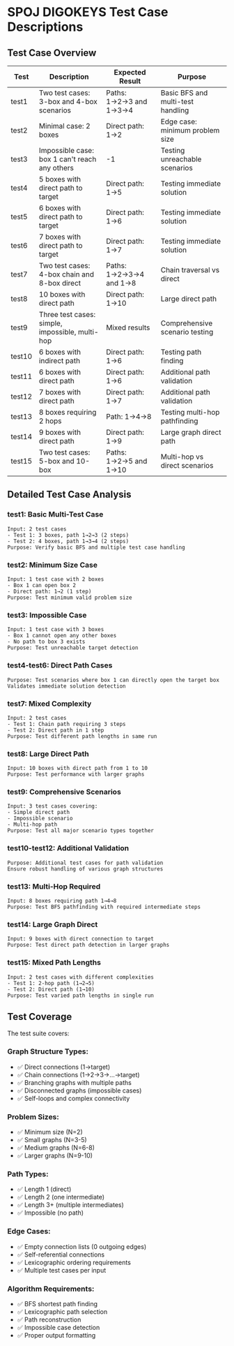 # SPOJ DIGOKEYS Test Case Descriptions

## Test Case Overview

| Test | Description | Expected Result | Purpose |
|------|-------------|-----------------|---------|
| test1 | Two test cases: 3-box and 4-box scenarios | Paths: 1→2→3 and 1→3→4 | Basic BFS and multi-test handling |
| test2 | Minimal case: 2 boxes | Direct path: 1→2 | Edge case: minimum problem size |
| test3 | Impossible case: box 1 can't reach any others | -1 | Testing unreachable scenarios |
| test4 | 5 boxes with direct path to target | Direct path: 1→5 | Testing immediate solution |
| test5 | 6 boxes with direct path to target | Direct path: 1→6 | Testing immediate solution |
| test6 | 7 boxes with direct path to target | Direct path: 1→7 | Testing immediate solution |
| test7 | Two test cases: 4-box chain and 8-box direct | Paths: 1→2→3→4 and 1→8 | Chain traversal vs direct |
| test8 | 10 boxes with direct path | Direct path: 1→10 | Large direct path |
| test9 | Three test cases: simple, impossible, multi-hop | Mixed results | Comprehensive scenario testing |
| test10 | 6 boxes with indirect path | Direct path: 1→6 | Testing path finding |
| test11 | 6 boxes with direct path | Direct path: 1→6 | Additional path validation |
| test12 | 7 boxes with direct path | Direct path: 1→7 | Additional path validation |
| test13 | 8 boxes requiring 2 hops | Path: 1→4→8 | Testing multi-hop pathfinding |
| test14 | 9 boxes with direct path | Direct path: 1→9 | Large graph direct path |
| test15 | Two test cases: 5-box and 10-box | Paths: 1→2→5 and 1→10 | Multi-hop vs direct scenarios |

## Detailed Test Case Analysis

### test1: Basic Multi-Test Case
```
Input: 2 test cases
- Test 1: 3 boxes, path 1→2→3 (2 steps)
- Test 2: 4 boxes, path 1→3→4 (2 steps)
Purpose: Verify basic BFS and multiple test case handling
```

### test2: Minimum Size Case
```
Input: 1 test case with 2 boxes
- Box 1 can open box 2
- Direct path: 1→2 (1 step)
Purpose: Test minimum valid problem size
```

### test3: Impossible Case
```
Input: 1 test case with 3 boxes
- Box 1 cannot open any other boxes
- No path to box 3 exists
Purpose: Test unreachable target detection
```

### test4-test6: Direct Path Cases
```
Purpose: Test scenarios where box 1 can directly open the target box
Validates immediate solution detection
```

### test7: Mixed Complexity
```
Input: 2 test cases
- Test 1: Chain path requiring 3 steps
- Test 2: Direct path in 1 step
Purpose: Test different path lengths in same run
```

### test8: Large Direct Path
```
Input: 10 boxes with direct path from 1 to 10
Purpose: Test performance with larger graphs
```

### test9: Comprehensive Scenarios
```
Input: 3 test cases covering:
- Simple direct path
- Impossible scenario
- Multi-hop path
Purpose: Test all major scenario types together
```

### test10-test12: Additional Validation
```
Purpose: Additional test cases for path validation
Ensure robust handling of various graph structures
```

### test13: Multi-Hop Required
```
Input: 8 boxes requiring path 1→4→8
Purpose: Test BFS pathfinding with required intermediate steps
```

### test14: Large Graph Direct
```
Input: 9 boxes with direct connection to target
Purpose: Test direct path detection in larger graphs
```

### test15: Mixed Path Lengths
```
Input: 2 test cases with different complexities
- Test 1: 2-hop path (1→2→5)
- Test 2: Direct path (1→10)
Purpose: Test varied path lengths in single run
```

## Test Coverage

The test suite covers:

### Graph Structure Types:
- ✅ Direct connections (1→target)
- ✅ Chain connections (1→2→3→...→target)
- ✅ Branching graphs with multiple paths
- ✅ Disconnected graphs (impossible cases)
- ✅ Self-loops and complex connectivity

### Problem Sizes:
- ✅ Minimum size (N=2)
- ✅ Small graphs (N=3-5)
- ✅ Medium graphs (N=6-8)
- ✅ Larger graphs (N=9-10)

### Path Types:
- ✅ Length 1 (direct)
- ✅ Length 2 (one intermediate)
- ✅ Length 3+ (multiple intermediates)
- ✅ Impossible (no path)

### Edge Cases:
- ✅ Empty connection lists (0 outgoing edges)
- ✅ Self-referential connections
- ✅ Lexicographic ordering requirements
- ✅ Multiple test cases per input

### Algorithm Requirements:
- ✅ BFS shortest path finding
- ✅ Lexicographic path selection
- ✅ Path reconstruction
- ✅ Impossible case detection
- ✅ Proper output formatting